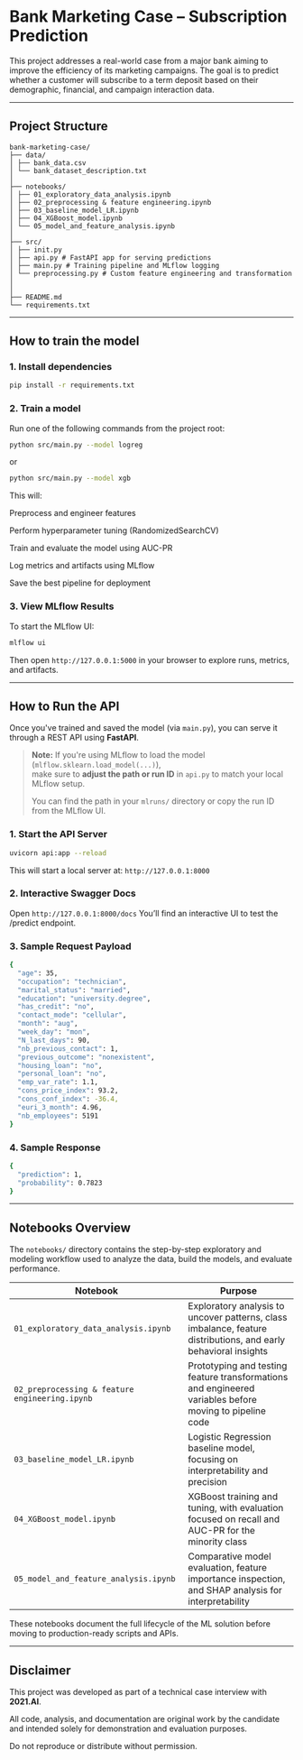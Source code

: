 # Bank Marketing Case – Subscription Prediction

This project addresses a real-world case from a major bank aiming to improve the efficiency of its marketing campaigns. The goal is to predict whether a customer will subscribe to a term deposit based on their demographic, financial, and campaign interaction data.

---
## Project Structure
```
bank-marketing-case/
├── data/
│ ├── bank_data.csv
│ └── bank_dataset_description.txt
│
├── notebooks/
│ ├── 01_exploratory_data_analysis.ipynb
│ ├── 02_preprocessing & feature engineering.ipynb
│ ├── 03_baseline_model_LR.ipynb
│ ├── 04_XGBoost_model.ipynb
│ └── 05_model_and_feature_analysis.ipynb
│
├── src/
│ ├── init.py
│ ├── api.py # FastAPI app for serving predictions
│ ├── main.py # Training pipeline and MLflow logging
│ └── preprocessing.py # Custom feature engineering and transformation
│
│
├── README.md
└── requirements.txt
```
---
## How to train the model


### 1. Install dependencies

```bash
pip install -r requirements.txt
```

### 2. Train a model
Run one of the following commands from the project root:
```bash
python src/main.py --model logreg
```
or
```bash
python src/main.py --model xgb
```

This will:

Preprocess and engineer features

Perform hyperparameter tuning (RandomizedSearchCV)

Train and evaluate the model using AUC-PR

Log metrics and artifacts using MLflow

Save the best pipeline for deployment

### 3. View MLflow Results
To start the MLflow UI:

```bash
mlflow ui
```
Then open `http://127.0.0.1:5000` in your browser to explore runs, metrics, and artifacts.

---
## How to Run the API

Once you've trained and saved the model (via `main.py`), you can serve it through a REST API using **FastAPI**.
> **Note:** If you're using MLflow to load the model (`mlflow.sklearn.load_model(...)`),  
> make sure to **adjust the path or run ID** in `api.py` to match your local MLflow setup.
>  
> You can find the path in your `mlruns/` directory or copy the run ID from the MLflow UI.


### 1. Start the API Server

```bash
uvicorn api:app --reload
```
This will start a local server at:
`http://127.0.0.1:8000`

### 2. Interactive Swagger Docs
Open `http://127.0.0.1:8000/docs`
You’ll find an interactive UI to test the /predict endpoint.

### 3. Sample Request Payload
```bash
{
  "age": 35,
  "occupation": "technician",
  "marital_status": "married",
  "education": "university.degree",
  "has_credit": "no",
  "contact_mode": "cellular",
  "month": "aug",
  "week_day": "mon",
  "N_last_days": 90,
  "nb_previous_contact": 1,
  "previous_outcome": "nonexistent",
  "housing_loan": "no",
  "personal_loan": "no",
  "emp_var_rate": 1.1,
  "cons_price_index": 93.2,
  "cons_conf_index": -36.4,
  "euri_3_month": 4.96,
  "nb_employees": 5191
}
```
### 4. Sample Response
```bash
{
  "prediction": 1,
  "probability": 0.7823
}
```
---
## Notebooks Overview

The `notebooks/` directory contains the step-by-step exploratory and modeling workflow used to analyze the data, build the models, and evaluate performance.

| Notebook | Purpose |
|----------|---------|
| `01_exploratory_data_analysis.ipynb` | Exploratory analysis to uncover patterns, class imbalance, feature distributions, and early behavioral insights |
| `02_preprocessing & feature engineering.ipynb` | Prototyping and testing feature transformations and engineered variables before moving to pipeline code |
| `03_baseline_model_LR.ipynb` | Logistic Regression baseline model, focusing on interpretability and precision |
| `04_XGBoost_model.ipynb` | XGBoost training and tuning, with evaluation focused on recall and AUC-PR for the minority class |
| `05_model_and_feature_analysis.ipynb` | Comparative model evaluation, feature importance inspection, and SHAP analysis for interpretability |

These notebooks document the full lifecycle of the ML solution before moving to production-ready scripts and APIs.

---
## Disclaimer

This project was developed as part of a technical case interview with **2021.AI**.

All code, analysis, and documentation are original work by the candidate and intended solely for demonstration and evaluation purposes.

Do not reproduce or distribute without permission.

